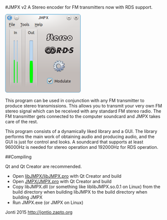#JMPX v2
A Stereo encoder for FM transmitters now with RDS support.

![Screenshot of JMPX on Linux](JMPX/images/screenshot-linux.png)

This program can be used in conjunction with any FM transmitter to produce stereo transmissions. This allows you to transmit your very own FM stereo signal which can be received with any standard FM stereo radio. The FM transmitter gets connected to the computer soundcard and JMPX takes care of the rest.

This program consists of a dynamically liked library and a GUI. The library performs the main work of obtaining audio and producing audio, and the GUI is just for control and looks. A soundcard that supports at least 96000Hz is needed for stereo operation and 192000Hz for RDS operation.

##Compiling

Qt and Qt Creator are recommended.

* Open [libJMPX/libJMPX.pro](libJMPX/libJMPX.pro) with Qt Creator and build
* Open [JMPX/JMPX.pro](JMPX/JMPX.pro) with Qt Creator and build
* Copy libJMPX.dll (or something like liblibJMPX.so.0.1 on Linux) from the build directory when building libJMPX to the build directory when building JMPX
* Run JMPX.exe (or JMPX on Linux)


Jonti 2015
http://jontio.zapto.org
